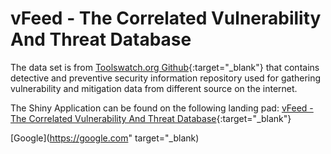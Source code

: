  vFeed - The Correlated Vulnerability And Threat Database
==========================================================

The data set is from [Toolswatch.org Github]("https://github.com/toolswatch/vFeed/wiki"){:target="_blank"} that contains detective and preventive security information repository used for gathering vulnerability and mitigation data from different source on the internet. 

The Shiny Application can be found on the following landing pad: [vFeed - The Correlated Vulnerability And Threat Database]("https://kill3rbee.shinyapps.io/LandOnShiny/"){:target="_blank"}

[Google](https://google.com" target="_blank)




